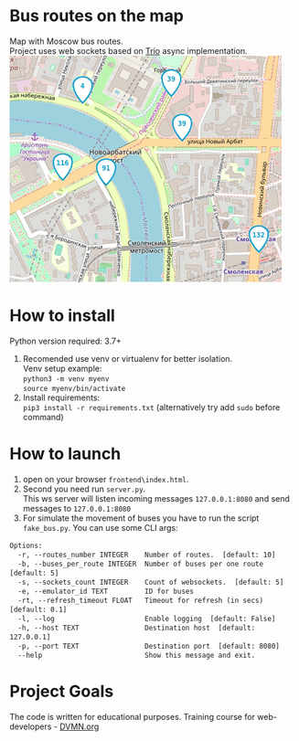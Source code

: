 # Bus routes on the map 
Map with Moscow bus routes. \
Project uses web sockets based on [Trio](https://github.com/python-trio/trio) async implementation. \
![](pics/buses.gif)
# How to install
Python version required: 3.7+
1. Recomended use venv or virtualenv for better isolation.\
   Venv setup example: \
   `python3 -m venv myenv`\
   `source myenv/bin/activate`
2. Install requirements: \
   `pip3 install -r requirements.txt` (alternatively try add `sudo` before command)

# How to launch
1) open on your browser `frontend\index.html`.
2) Second you need run `server.py`. \
This ws server will listen incoming messages `127.0.0.1:8080` and send messages to `127.0.0.1:8080`
3) For simulate the movement of buses you have to run the script `fake_bus.py`. You can use some CLI args:
```
Options:
  -r, --routes_number INTEGER    Number of routes.  [default: 10]
  -b, --buses_per_route INTEGER  Number of buses per one route  [default: 5]
  -s, --sockets_count INTEGER    Count of websockets.  [default: 5]
  -e, --emulator_id TEXT         ID for buses
  -rt, --refresh_timeout FLOAT   Timeout for refresh (in secs)  [default: 0.1]
  -l, --log                      Enable logging  [default: False]
  -h, --host TEXT                Destination host  [default: 127.0.0.1]
  -p, --port TEXT                Destination port  [default: 8080]
  --help                         Show this message and exit.
```



# Project Goals
The code is written for educational purposes. Training course for web-developers - [DVMN.org](https://dvmn.org)
